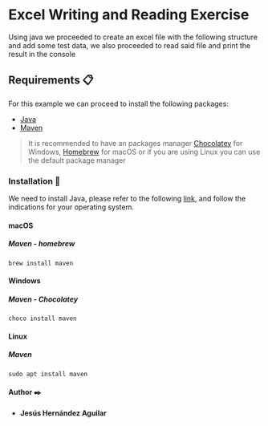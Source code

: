 # Excel Writing and Reading Exercise 

Using java we proceeded to create an excel file with the following structure and add some test data, we also proceeded to read said file and print the result in the console 

## Requirements 📋

For this example we can proceed to install the following packages:
- [Java](https://docs.aws.amazon.com/corretto/index.html)
- [Maven](https://maven.apache.org/)
>It is recommended to have an packages manager [Chocolatey](https://chocolatey.org/install) for Windows, [Homebrew](https://brew.sh) for macOS or if you are using Linux you can use the default package manager 
### Installation 🔧

We need to install Java, please refer to the following [link](https://docs.aws.amazon.com/corretto/latest/corretto-11-ug/downloads-list.html), and follow the indications for your operating system.


#### macOS

##### Maven - homebrew
```
brew install maven
```
#### Windows

##### Maven - Chocolatey
```
choco install maven
```

#### Linux

##### Maven
```
sudo apt install maven
```
#### Author ✒️
* **Jesús Hernández Aguilar**
